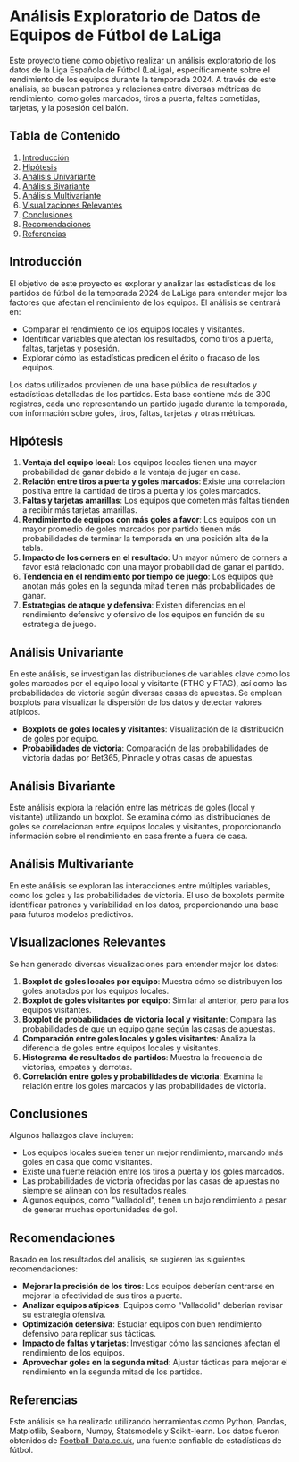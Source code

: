 # Análisis Exploratorio de Datos de Equipos de Fútbol de LaLiga

Este proyecto tiene como objetivo realizar un análisis exploratorio de los datos de la Liga Española de Fútbol (LaLiga), específicamente sobre el rendimiento de los equipos durante la temporada 2024. A través de este análisis, se buscan patrones y relaciones entre diversas métricas de rendimiento, como goles marcados, tiros a puerta, faltas cometidas, tarjetas, y la posesión del balón.

## Tabla de Contenido

1. [Introducción](#introducción)
2. [Hipótesis](#hipótesis)
3. [Análisis Univariante](#análisis-univariante)
4. [Análisis Bivariante](#análisis-bivariante)
5. [Análisis Multivariante](#análisis-multivariante)
6. [Visualizaciones Relevantes](#visualizaciones-relevantes)
7. [Conclusiones](#conclusiones)
8. [Recomendaciones](#recomendaciones)
9. [Referencias](#referencias)

## Introducción

El objetivo de este proyecto es explorar y analizar las estadísticas de los partidos de fútbol de la temporada 2024 de LaLiga para entender mejor los factores que afectan el rendimiento de los equipos. El análisis se centrará en:

- Comparar el rendimiento de los equipos locales y visitantes.
- Identificar variables que afectan los resultados, como tiros a puerta, faltas, tarjetas y posesión.
- Explorar cómo las estadísticas predicen el éxito o fracaso de los equipos.

Los datos utilizados provienen de una base pública de resultados y estadísticas detalladas de los partidos. Esta base contiene más de 300 registros, cada uno representando un partido jugado durante la temporada, con información sobre goles, tiros, faltas, tarjetas y otras métricas.

## Hipótesis

1. **Ventaja del equipo local**: Los equipos locales tienen una mayor probabilidad de ganar debido a la ventaja de jugar en casa.
2. **Relación entre tiros a puerta y goles marcados**: Existe una correlación positiva entre la cantidad de tiros a puerta y los goles marcados.
3. **Faltas y tarjetas amarillas**: Los equipos que cometen más faltas tienden a recibir más tarjetas amarillas.
4. **Rendimiento de equipos con más goles a favor**: Los equipos con un mayor promedio de goles marcados por partido tienen más probabilidades de terminar la temporada en una posición alta de la tabla.
5. **Impacto de los corners en el resultado**: Un mayor número de corners a favor está relacionado con una mayor probabilidad de ganar el partido.
6. **Tendencia en el rendimiento por tiempo de juego**: Los equipos que anotan más goles en la segunda mitad tienen más probabilidades de ganar.
7. **Estrategias de ataque y defensiva**: Existen diferencias en el rendimiento defensivo y ofensivo de los equipos en función de su estrategia de juego.

## Análisis Univariante

En este análisis, se investigan las distribuciones de variables clave como los goles marcados por el equipo local y visitante (FTHG y FTAG), así como las probabilidades de victoria según diversas casas de apuestas. Se emplean boxplots para visualizar la dispersión de los datos y detectar valores atípicos.

- **Boxplots de goles locales y visitantes**: Visualización de la distribución de goles por equipo.
- **Probabilidades de victoria**: Comparación de las probabilidades de victoria dadas por Bet365, Pinnacle y otras casas de apuestas.

## Análisis Bivariante

Este análisis explora la relación entre las métricas de goles (local y visitante) utilizando un boxplot. Se examina cómo las distribuciones de goles se correlacionan entre equipos locales y visitantes, proporcionando información sobre el rendimiento en casa frente a fuera de casa.

## Análisis Multivariante

En este análisis se exploran las interacciones entre múltiples variables, como los goles y las probabilidades de victoria. El uso de boxplots permite identificar patrones y variabilidad en los datos, proporcionando una base para futuros modelos predictivos.

## Visualizaciones Relevantes

Se han generado diversas visualizaciones para entender mejor los datos:

1. **Boxplot de goles locales por equipo**: Muestra cómo se distribuyen los goles anotados por los equipos locales.
2. **Boxplot de goles visitantes por equipo**: Similar al anterior, pero para los equipos visitantes.
3. **Boxplot de probabilidades de victoria local y visitante**: Compara las probabilidades de que un equipo gane según las casas de apuestas.
4. **Comparación entre goles locales y goles visitantes**: Analiza la diferencia de goles entre equipos locales y visitantes.
5. **Histograma de resultados de partidos**: Muestra la frecuencia de victorias, empates y derrotas.
6. **Correlación entre goles y probabilidades de victoria**: Examina la relación entre los goles marcados y las probabilidades de victoria.

## Conclusiones

Algunos hallazgos clave incluyen:

- Los equipos locales suelen tener un mejor rendimiento, marcando más goles en casa que como visitantes.
- Existe una fuerte relación entre los tiros a puerta y los goles marcados.
- Las probabilidades de victoria ofrecidas por las casas de apuestas no siempre se alinean con los resultados reales.
- Algunos equipos, como "Valladolid", tienen un bajo rendimiento a pesar de generar muchas oportunidades de gol.

## Recomendaciones

Basado en los resultados del análisis, se sugieren las siguientes recomendaciones:

- **Mejorar la precisión de los tiros**: Los equipos deberían centrarse en mejorar la efectividad de sus tiros a puerta.
- **Analizar equipos atípicos**: Equipos como "Valladolid" deberían revisar su estrategia ofensiva.
- **Optimización defensiva**: Estudiar equipos con buen rendimiento defensivo para replicar sus tácticas.
- **Impacto de faltas y tarjetas**: Investigar cómo las sanciones afectan el rendimiento de los equipos.
- **Aprovechar goles en la segunda mitad**: Ajustar tácticas para mejorar el rendimiento en la segunda mitad de los partidos.

## Referencias

Este análisis se ha realizado utilizando herramientas como Python, Pandas, Matplotlib, Seaborn, Numpy, Statsmodels y Scikit-learn. Los datos fueron obtenidos de [Football-Data.co.uk](https://www.football-data.co.uk/), una fuente confiable de estadísticas de fútbol.


